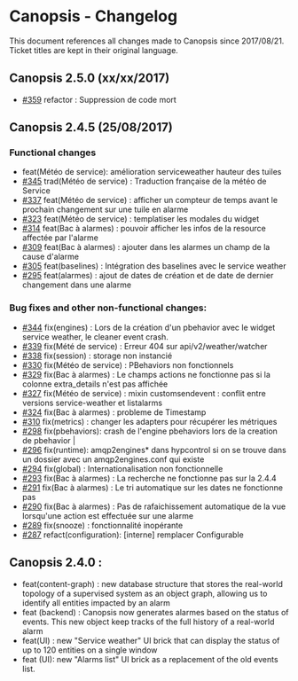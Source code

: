 # Canopsis - Changelog

This document references all changes made to Canopsis since 2017/08/21. Ticket titles are kept in their original language.


## Canopsis 2.5.0 (xx/xx/2017)

- [#359](https://git.canopsis.net/canopsis/canopsis/issues/359)  refactor : Suppression de code mort


## Canopsis 2.4.5 (25/08/2017)


### Functional changes


- feat(Météo de service): amélioration serviceweather hauteur des tuiles
- [#345](https://git.canopsis.net/canopsis/canopsis/issues/345) trad(Météo de service) : Traduction française de la météo de Service
- [#337](https://git.canopsis.net/canopsis/canopsis/issues/337) feat(Météo de service) : afficher un compteur de temps avant le prochain changement sur une tuile en alarme
- [#323](https://git.canopsis.net/canopsis/canopsis/issues/323) feat(Météo de service) : templatiser les modales du widget
- [#314](https://git.canopsis.net/canopsis/canopsis/issues/314) feat(Bac à alarmes) : pouvoir afficher les infos de la resource affectée par l'alarme
- [#309](https://git.canopsis.net/canopsis/canopsis/issues/309) feat(Bac à alarmes) : ajouter dans les alarmes un champ de la cause d'alarme
- [#305](https://git.canopsis.net/canopsis/canopsis/issues/305) feat(baselines) : Intégration des baselines avec le service weather
- [#295](https://git.canopsis.net/canopsis/canopsis/issues/295) feat(alarmes) :  ajout de dates de création et de date de dernier changement dans une alarme


### Bug fixes and other non-functional changes:


- [#344](https://git.canopsis.net/canopsis/canopsis/issues/344) fix(engines) : Lors de la création d'un pbehavior avec le widget service weather, le cleaner event crash.
- [#339](https://git.canopsis.net/canopsis/canopsis/issues/339) fix(Mété de service) :  Erreur 404 sur api/v2/weather/watcher
- [#338](https://git.canopsis.net/canopsis/canopsis/issues/338) fix(session) : storage non instancié
- [#330](https://git.canopsis.net/canopsis/canopsis/issues/330) fix(Météo de service) : PBehaviors non fonctionnels
- [#329](https://git.canopsis.net/canopsis/canopsis/issues/329) fix(Bac à alarmes) : Le champs actions ne fonctionne pas si la colonne extra_details n'est pas affichée
- [#327](https://git.canopsis.net/canopsis/canopsis/issues/327) fix(Météo de service) : mixin customsendevent : conflit entre versions service-weather et listalarms
- [#324](https://git.canopsis.net/canopsis/canopsis/issues/324) fix(Bac à alarmes) : probleme de Timestamp
- [#310](https://git.canopsis.net/canopsis/canopsis/issues/310) fix(metrics) :  changer les adapters pour récupérer les métriques
- [#298](https://git.canopsis.net/canopsis/canopsis/issues/298) fix(pbehaviors): crash de l'engine pbehaviors lors de la creation de pbehavior |
- [#296](https://git.canopsis.net/canopsis/canopsis/issues/296) fix(runtime): amqp2engines* dans hypcontrol si on se trouve dans un dossier avec un amqp2engines.conf qui existe
- [#294](https://git.canopsis.net/canopsis/canopsis/issues/294) fix(global) : Internationalisation non fonctionnelle
- [#293](https://git.canopsis.net/canopsis/canopsis/issues/293) fix(Bac à alarmes) : La recherche ne fonctionne pas sur la 2.4.4
- [#291](https://git.canopsis.net/canopsis/canopsis/issues/291) fix(Bac à alarmes) : Le tri automatique sur les dates ne fonctionne pas
- [#290](https://git.canopsis.net/canopsis/canopsis/issues/290) fix(Bac à alarmes) : Pas de rafaichissement automatique de la vue lorsqu'une action est effectuée sur une alarme
- [#289](https://git.canopsis.net/canopsis/canopsis/issues/299) fix(snooze) : fonctionnalité inopérante
- [#287](https://git.canopsis.net/canopsis/canopsis/issues/287) refact(configuration): [interne] remplacer Configurable

## Canopsis 2.4.0 :

- feat(content-graph) : new database structure that stores the real-world topology of a supervised system as an object graph, allowing us to identify all entities impacted by an alarm
- feat (backend) : Canopsis now generates alarmes based on the status of events. This new object keep tracks of the full history of a real-world alarm
- feat(UI) : new "Service weather" UI brick that can display the status of up to 120 entities on a single window
- feat (UI): new "Alarms list" UI brick as a replacement of the old events list.


